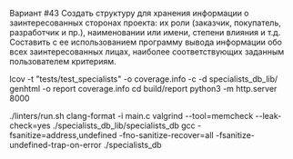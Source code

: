 
Вариант #43
Создать структуру для хранения информации о заинтересованных сторонах проекта: их роли (заказчик, покупатель, разработчик и пр.), наименовании или имени, степени влияния и т.д. Составить с ее использованием программу вывода информации обо всех заинтересованных лицах, наиболее соответствующих заданным пользователем критериям.

lcov -t "tests/test_specialists" -o coverage.info -c -d specialists_db_lib/ 
genhtml -o report coverage.info
cd build/report
python3 -m http.server 8000

./linters/run.sh
clang-format -i main.c
valgrind --tool=memcheck --leak-check=yes ./specialists_db_lib/specialists_db
gcc -fsanitize=address,undefined -fno-sanitize-recover=all -fsanitize-undefined-trap-on-error ./specialists_db